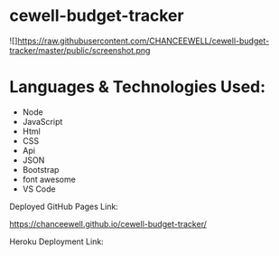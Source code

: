 # cewell-budget-tracker

![]https://raw.githubusercontent.com/CHANCEEWELL/cewell-budget-tracker/master/public/screenshot.png

  
# Languages & Technologies Used:

- Node
- JavaScript
- Html
- CSS
- Api
- JSON
- Bootstrap
- font awesome
- VS Code

Deployed GitHub Pages Link: 

https://chanceewell.github.io/cewell-budget-tracker/


Heroku Deployment Link: 

